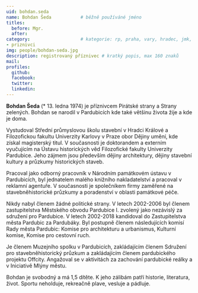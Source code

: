 ```yaml
---
uid: bohdan.seda
name: Bohdan Šeda   		# běžně používáné jméno
titles:
  before: Mgr.
  after:
category:             		# kategorie: rp, praha, vary, hradec, jmk, senat
- priznivci
img: people/bohdan-seda.jpg
description: registrovaný příznivec # kratký popis, max 160 znaků
mail:
profiles:
  github:
  facebook:
  twitter:
  linkedin:
---
```


**Bohdan Šeda** (* 13. ledna 1974) je příznivcem Pirátské strany a Strany zelených. Bohdan se narodil v Pardubicích kde také většinu života žije a kde je doma.

Vystudoval Střední průmyslovou školu stavební v Hradci Králové a Filozofickou fakultu Univerzity Karlovy v Praze obor Dějiny umění, kde získal magisterský titul. V současnosti je doktorandem a externím vyučujícím na Ústavu historických věd Filozofické fakulty Univerzity Pardubice. Jeho zájmem jsou především dějiny architektury, dějiny stavební kultury a průzkumy historických staveb.

Pracoval jako odborný pracovník v Národním památkovém ústavu v Pardubicích, byl jednatelem malého knižního nakladatelství a pracoval v reklamní agentuře. V současnosti je společníkem firmy zaměřené na stavebněhistorické průzkumy a poradenství v oblasti památkové péče.

Nikdy nabyl členem žádné politické strany. V letech 2002-2006 byl členem zastupitelstva Městského obvodu Pardubice I. zvolený jako nezávislý za sdružení pro Pardubice. V letech 2002-2018 kandidoval do Zastupitelstva města Pardubic za Pardubáky. Byl postupně členem následujících komisí Rady města Pardubic: Komise pro architekturu a urbanismus, Kulturní komise, Komise pro cestovní ruch.

Je členem Muzejního spolku v Pardubicích, zakládajícím členem Sdružení pro stavebněhistorický průzkum a zakládajícím členem pardubického projektu Offcity. Angažoval se v aktivitách za zachování pardubické reálky a v Iniciativě Mlýny městu.

Bohdan je svobodný a má 1,5 dítěte. K jeho zálibám patří historie, literatura, život. Sportu neholduje, rekreačně plave, vesluje a pádluje.
